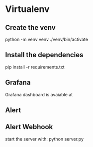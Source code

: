 


# Virtualenv
## Create the venv 
python -m venv venv 
./venv/bin/activate

## Install the dependencies 
pip install -r requirements.txt


## Grafana 
Grafana dashboard is avaiable at 

## Alert 


## Alert Webhook 

start the server with:
python server.py


## 
